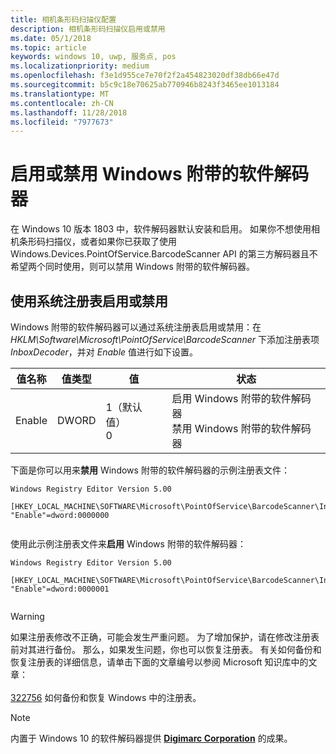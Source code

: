 ```yaml
---
title: 相机条形码扫描仪配置
description: 相机条形码扫描仪启用或禁用
ms.date: 05/1/2018
ms.topic: article
keywords: windows 10, uwp, 服务点, pos
ms.localizationpriority: medium
ms.openlocfilehash: f3e1d955ce7e70f2f2a454823020df38db66e47d
ms.sourcegitcommit: b5c9c18e70625ab770946b8243f3465ee1013184
ms.translationtype: MT
ms.contentlocale: zh-CN
ms.lasthandoff: 11/28/2018
ms.locfileid: "7977673"
---
```

# <a name="enable-or-disable-the-software-decoder-that-ships-with-windows"></a>启用或禁用 Windows 附带的软件解码器
在 Windows 10 版本 1803 中，软件解码器默认安装和启用。  如果你不想使用相机条形码扫描仪，或者如果你已获取了使用 Windows.Devices.PointOfService.BarcodeScanner API 的第三方解码器且不希望两个同时使用，则可以禁用 Windows 附带的软件解码器。

## <a name="enable-or-disable-using-the-system-registry"></a>使用系统注册表启用或禁用
Windows 附带的软件解码器可以通过系统注册表启用或禁用：在 *HKLM\Software\Microsoft\PointOfService\BarcodeScanner* 下添加注册表项 *InboxDecoder*，并对 *Enable* 值进行如下设置。

| 值名称  | 值类型 | 值 | 状态 |
| ----------- | --------- | -------|--------|
| Enable      | DWORD     | 1（默认值）<br/>0 |  启用 Windows 附带的软件解码器 <br/> 禁用 Windows 附带的软件解码器 |


下面是你可以用来**禁用** Windows 附带的软件解码器的示例注册表文件：

```
Windows Registry Editor Version 5.00

[HKEY_LOCAL_MACHINE\SOFTWARE\Microsoft\PointOfService\BarcodeScanner\InboxDecoder]
"Enable"=dword:0000000


```  
    
使用此示例注册表文件来**启用** Windows 附带的软件解码器：

```
Windows Registry Editor Version 5.00

[HKEY_LOCAL_MACHINE\SOFTWARE\Microsoft\PointOfService\BarcodeScanner\InboxDecoder]
"Enable"=dword:0000001


```  

> [!Warning] 
> 如果注册表修改不正确，可能会发生严重问题。  为了增加保护，请在修改注册表前对其进行备份。  那么，如果发生问题，你也可以恢复注册表。  有关如何备份和恢复注册表的详细信息，请单击下面的文章编号以参阅 Microsoft 知识库中的文章： <br/><br/> [322756](http://support.microsoft.com/kb/322756) 如何备份和恢复 Windows 中的注册表。

> [!NOTE]
> 内置于 Windows 10 的软件解码器提供 [**Digimarc Corporation**](https://www.digimarc.com/) 的成果。

